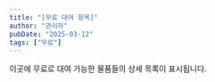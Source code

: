 ```yaml
---
title: "[무료 대여 항목]"
author: "관리자"
pubDate: "2025-03-12"
tags: ["무료"]
---
```


이곳에 무료로 대여 가능한 물품들의 상세 목록이 표시됩니다. 